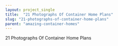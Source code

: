 ```yaml
---
layout: project_single
title:  "21 Photographs Of Container Home Plans"
slug: "21-photographs-of-container-home-plans"
parent: "amazing-container-homes"
---
```

21 Photographs Of Container Home Plans